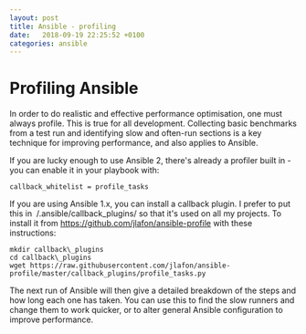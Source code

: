 ```yaml
---
layout: post
title: Ansible - profiling
date:   2018-09-19 22:25:52 +0100
categories: ansible
---
```

Profiling Ansible
=================

In order to do realistic and effective performance optimisation, one
must always profile. This is true for all development. Collecting basic
benchmarks from a test run and identifying slow and often-run sections
is a key technique for improving performance, and also applies to
Ansible.

If you are lucky enough to use Ansible 2, there's already a profiler
built in - you can enable it in your playbook with:

    callback_whitelist = profile_tasks

If you are using Ansible 1.x, you can install a callback plugin. I
prefer to put this in  /.ansible/callback\_plugins/ so that it's used on
all my projects. To install it from
<https://github.com/jlafon/ansible-profile> with these instructions:

    mkdir callback\_plugins
    cd callback\_plugins
    wget https://raw.githubusercontent.com/jlafon/ansible-profile/master/callback_plugins/profile_tasks.py

The next run of Ansible will then give a detailed breakdown of the steps
and how long each one has taken. You can use this to find the slow
runners and change them to work quicker, or to alter general Ansible
configuration to improve performance.
